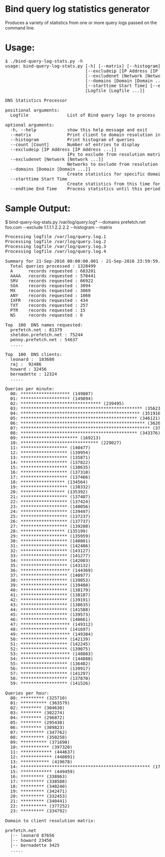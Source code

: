 # Bind query log statistics generator

Produces a variety of statistics from one or more query logs passed on the command line.

# Usage:
<pre>
$ ./bind-query-log-stats.py -h
usage: bind-query-log-stats.py [-h] [--matrix] [--histogram] [--count [Count]]
                               [--excludeip [IP Address [IP Address ...]]]
                               [--excludenet [Network [Network ...]]]
                               [--domains [Domain [Domain ...]]]
                               [--starttime Start Time] [--endtime End Time]
                               [Logfile [Logfile ...]]

DNS Statistics Processor

positional arguments:
  Logfile               List of Bind query logs to process

optional arguments:
  -h, --help            show this help message and exit
  --matrix              Print client to domain resolution info
  --histogram           Print histogram of queries
  --count [Count]       Number of entries to display
  --excludeip [IP Address [IP Address ...]]
                        IPs to exclude from resolution matrix
  --excludenet [Network [Network ...]]
                        Networks to exclude from resolution matrix
  --domains [Domain [Domain ...]]
                        Create statistics for specific domains
  --starttime Start Time
                        Create statistics from this time forward
  --endtime End Time    Process statistics until this period of time
</pre>

# Sample Output:

$ bind-query-log-stats.py /var/log/query.log* --domains prefetch.net foo.com --exclude 1.1.1.1 2.2.2.2 --histogram --matrix
<pre>
Processing logfile /var/log/query.log.1
Processing logfile /var/log/query.log.2
Processing logfile /var/log/query.log.3
Processing logfile /var/log/query.log.4

Summary for 21-Sep-2016 00:00:00.001 - 21-Sep-2016 23:59:59.991
  Total queries processed : 1328499
  A      records requested : 683201
  AAAA   records requested : 570441
  SRV    records requested : 66922
  SOA    records requested : 3094
  MX     records requested : 3069
  ANY    records requested : 1060
  IXFR   records requested : 434
  TXT    records requested : 257
  PTR    records requested : 15
  NS     records requested : 6

Top  100  DNS names requested:
  prefetch.net : 81379
  sheldon.prefetch.net : 75244
  penny.prefetch.net : 54637
  ..... 

Top  100  DNS clients:
  leonard :  103680
  raj :  92486
  howard : 32456
  bernadette : 12324
  ..... 
 
Queries per minute:
  00: ******************* (149807)
  01: ******************* (149894)
  02: ******************************* (239495)
  03: *********************************************** (356239)
  04: ********************************************** (351916)
  05: ********************************************* (346121)
  06: ************************************************ (362635)
  07: ************************************************** (377293)
  08: ********************************************* (343376)
  09: ********************** (169213)
  10: ****************************** (229027)
  11: ****************** (140477)
  12: ****************** (139954)
  13: ****************** (135871)
  14: ****************** (137822)
  15: ****************** (138635)
  16: ****************** (137310)
  17: ****************** (137466)
  18: ***************** (134564)
  19: ****************** (138332)
  20: ***************** (135392)
  21: ****************** (137407)
  22: ****************** (137424)
  23: ****************** (140056)
  24: ****************** (139497)
  25: ****************** (137237)
  26: ****************** (137737)
  27: ****************** (139208)
  28: ***************** (135199)
  29: ****************** (135959)
  30: ****************** (140801)
  31: ****************** (142486)
  32: ****************** (143127)
  33: ****************** (141277)
  34: ****************** (142003)
  35: ****************** (143132)
  36: ******************* (144369)
  37: ****************** (140977)
  38: ****************** (139053)
  39: ****************** (139480)
  40: ****************** (138179)
  41: ****************** (138187)
  42: ****************** (139191)
  43: ****************** (138635)
  44: ****************** (141588)
  45: ****************** (139573)
  46: ****************** (140661)
  47: ******************* (149312)
  48: ****************** (141697)
  49: ******************* (149304)
  50: ****************** (142139)
  51: ****************** (142245)
  52: ****************** (139075)
  53: ******************* (148803)
  54: ******************* (144888)
  55: ****************** (136482)
  56: ****************** (139917)
  57: ****************** (141297)
  58: ****************** (137870)
  59: ****************** (141526)

Queries per hour:
  00: ********* (325710)
  01: ********** (363579)
  02: ******** (304630)
  03: ******** (302274)
  04: ******** (296872)
  05: ******** (295430)
  06: ******** (309823)
  07: ********* (347762)
  08: ********* (350258)
  09: ********** (371690)
  10: *********** (397320)
  11: ************ (444637)
  12: ************ (448091)
  13: *********** (419678)
  14: ************************************************** (1765424)
  15: ************ (449459)
  16: ********* (338963)
  17: ********* (338588)
  18: ********* (340240)
  19: ********* (342471)
  20: ********* (332453)
  21: ********* (340441)
  22: ********** (377252)
  23: ********* (334792)
  
Domain to client resolution matrix:

prefetch.net
  |-- leonard 87656
  |-- howard 23456
  |-- bernadette 3425
  .....
</pre>
